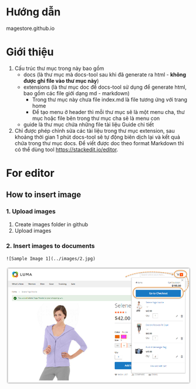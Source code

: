 
# <i class="icon-file"></i> Hướng dẫn
magestore.github.io


# Giới thiệu
1. Cấu trúc thư mục trong này bao gồm
   - docs (là thư mục mà docs-tool sau khi đã generate ra html - **không được ghi file vào thư mục này**) 
   - extensions (là thư mục doc để docs-tool sử dụng để generate html, bao gồm các file giới dạng md - markdown)
      + Trong thư mục này chưa file index.md là file tương ứng với trang home
      + Để tạo menu ở header thì mỗi thư mục sẽ là một menu cha, thư mục hoặc file bên trong thư mục cha sẽ là menu con
   - guide là thư mục chứa những file tài liệu Guide chi tiết
2. Chỉ được phép chỉnh sửa các tài liệu trong thư mục extension, sau khoảng thời gian 1 phút docs-tool sẽ tự động biên dịch lại và kết quả chứa trong thư mục docs. Để viết được doc theo format Markdown thì có thể dùng tool https://stackedit.io/editor.

# For editor

## How to insert image

### 1. Upload images
1. Create images folder in github
2. Upload images

### 2. Insert images to documents
 
 ```html
 ![Sample Image 1](../images/2.jpg)
 ```
 
![Sample Image 1](extensions/Onestep%20Checkout%20Magento%202/Image/How-to-use/osc2-use-1.png)
